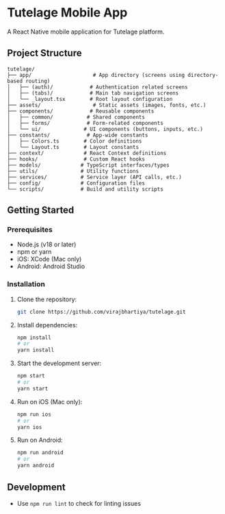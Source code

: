 # Tutelage Mobile App

A React Native mobile application for Tutelage platform.

## Project Structure

```
tutelage/
├── app/                    # App directory (screens using directory-based routing)
│   ├── (auth)/            # Authentication related screens
│   ├── (tabs)/            # Main tab navigation screens
│   └── _layout.tsx        # Root layout configuration
├── assets/                 # Static assets (images, fonts, etc.)
├── components/            # Reusable components
│   ├── common/           # Shared components
│   ├── forms/            # Form-related components
│   └── ui/              # UI components (buttons, inputs, etc.)
├── constants/            # App-wide constants
│   ├── Colors.ts        # Color definitions
│   └── Layout.ts        # Layout constants
├── context/             # React Context definitions
├── hooks/               # Custom React hooks
├── models/             # TypeScript interfaces/types
├── utils/              # Utility functions
├── services/           # Service layer (API calls, etc.)
├── config/             # Configuration files
└── scripts/            # Build and utility scripts
```

## Getting Started

### Prerequisites

- Node.js (v18 or later)
- npm or yarn
- iOS: XCode (Mac only)
- Android: Android Studio

### Installation

1. Clone the repository:

   ```bash
   git clone https://github.com/virajbhartiya/tutelage.git
   ```

2. Install dependencies:

   ```bash
   npm install
   # or
   yarn install
   ```

3. Start the development server:

   ```bash
   npm start
   # or
   yarn start
   ```

4. Run on iOS (Mac only):

   ```bash
   npm run ios
   # or
   yarn ios
   ```

5. Run on Android:
   ```bash
   npm run android
   # or
   yarn android
   ```

## Development

- Use `npm run lint` to check for linting issues
